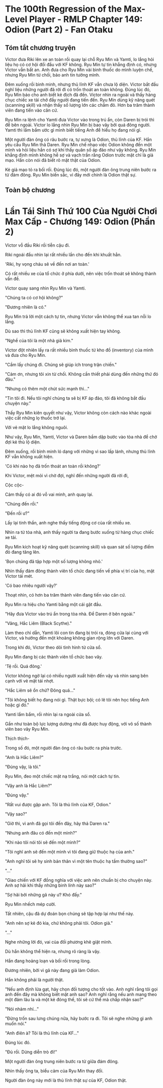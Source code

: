 # The 100th Regression of the Max-Level Player - RMLP Chapter 149: Odion (Part 2) - Fan Otaku

## Tóm tắt chương truyện

Victor đưa Riki lên xe an toàn rồi quay lại chỗ Ryu Min và Yamti, lo lắng hỏi liệu họ có cơ hội đối đầu với KF không. Ryu Min tự tin khẳng định có, nhưng Victor vẫn bất an. Anh đưa cho Ryu Min vài bình thuốc do mình luyện chế, nhưng Ryu Min từ chối, bảo anh tin tưởng mình.

Đêm xuống rồi bình minh, nhưng thủ lĩnh KF vẫn chưa lộ diện. Victor bắt đầu nghĩ liệu những người đã rời đi có trốn thoát an toàn không. Đúng lúc đó, Ryu Min báo cho anh biết kẻ địch đã đến. Victor nhìn ra ngoài và thấy hàng chục chiếc xe tải chở đầy người đang tiến đến. Ryu Min dùng kỹ năng quét (scanning skill) và nhận thấy số lượng lớn các chấm đỏ. Hơn ba trăm thành viên đang tiến vào căn cứ.

Ryu Min ra lệnh cho Yamti đưa Victor vào trong trú ẩn, còn Daren bị trói thì để bên ngoài. Victor lo lắng nhìn Ryu Min bị bao vây bởi quá đông người. Yamti thì lẩm bẩm ước gì mình biết tiếng Anh để hiểu họ đang nói gì.

Một người đàn ông có râu bước ra, tự xưng là Odion, thủ lĩnh của KF. Hắn yêu cầu Ryu Min thả Daren. Ryu Min chế nhạo việc Odion không đến một mình và hỏi liệu hắn có sợ khi thấy quân số áp đảo như vậy không. Ryu Min khẳng định mình không hề sợ và vạch trần rằng Odion trước mặt chỉ là giả mạo. Hắn còn nói đã biết rõ mặt thật của Odion.

Kẻ giả mạo tỏ ra bối rối. Đúng lúc đó, một người đàn ông trung niên bước ra từ đám đông. Ryu Min biến sắc, vì đây mới chính là Odion thật sự.

## Toàn bộ chương

# Lần Tái Sinh Thứ 100 Của Người Chơi Max Cấp - Chương 149: Odion (Phần 2)

Victor vỗ đầu Riki rồi tiễn cậu đi.

Riki ngoái đầu nhìn lại rất nhiều lần cho đến khi khuất hẳn.

'Riki, hy vọng cháu sẽ về đến nơi an toàn.'

Có rất nhiều xe của tổ chức ở phía dưới, nên việc trốn thoát sẽ không thành vấn đề.

Victor quay sang nhìn Ryu Min và Yamti.

"Chúng ta có cơ hội không?"

"Đương nhiên là có."

Ryu Min trả lời một cách tự tin, nhưng Victor vẫn không thể xua tan nỗi lo lắng.

Dù sao thì thủ lĩnh KF cũng sẽ không xuất hiện tay không.

"Nghề của tôi là một nhà giả kim."

Victor đột nhiên lấy ra rất nhiều bình thuốc từ kho đồ (inventory) của mình và đưa cho Ryu Min.

"Cầm lấy chúng đi. Chúng sẽ giúp ích trong trận chiến."

"Cảm ơn, nhưng tôi xin từ chối. Không cần thiết phải dùng đến những thứ đó đâu."

"Nhưng có thêm một chút sức mạnh thì..."

"Tin tôi đi. Nếu tôi nghĩ chúng ta sẽ bị KF áp đảo, tôi đã không bắt đầu chuyện này."

Thấy Ryu Min kiên quyết như vậy, Victor không còn cách nào khác ngoài việc cất những lọ thuốc trở lại.

Với vẻ mặt lo lắng không nguôi.

Như vậy, Ryu Min, Yamti, Victor và Daren bầm dập bước vào tòa nhà để chờ đợi kẻ thù lộ diện.

Đêm xuống, rồi bình minh ló dạng với những vì sao lấp lánh, nhưng thủ lĩnh KF vẫn không xuất hiện.

'Có khi nào họ đã trốn thoát an toàn rồi không?'

Khi Victor, mệt mỏi vì chờ đợi, nghĩ đến những người đã rời đi,

Cộc cộc-

Cảm thấy có ai đó vỗ vai mình, anh quay lại.

"Chúng đến rồi."

"Đến rồi ư?"

Lấy lại tinh thần, anh nghe thấy tiếng động cơ của rất nhiều xe.

Nhìn ra từ tòa nhà, anh thấy người ta đang bước xuống từ hàng chục chiếc xe tải.

Ryu Min kích hoạt kỹ năng quét (scanning skill) và quan sát số lượng điểm đỏ đang tăng lên.

'Bọn chúng đã tập hợp một số lượng không nhỏ.'

Nhìn thấy đám đông thành viên tổ chức đang tiến về phía vị trí của họ, mặt Victor tái mét.

'Có bao nhiêu người vậy?'

Thoạt nhìn, có hơn ba trăm thành viên đang tiến vào căn cứ.

Ryu Min ra hiệu cho Yamti bằng một cái gật đầu.

"Hãy đưa Victor vào trú ẩn trong tòa nhà. Để Daren ở bên ngoài."

"Vâng, Hắc Liêm (Black Scythe)."

Làm theo chỉ dẫn, Yamti lôi con tin đang bị trói ra, đóng cửa lại cùng với Victor, và hướng đến một khoảng không gian rộng lớn với Daren.

Trong khi đó, Victor theo dõi tình hình từ cửa sổ.

Ryu Min đang bị các thành viên tổ chức bao vây.

'Tệ rồi. Quá đông.'

Victor không ngờ lại có nhiều người xuất hiện đến vậy và nhìn sang bên cạnh với vẻ mặt tái nhợt.

"Hắc Liêm sẽ ổn chứ? Đông quá..."

"Tôi không biết họ đang nói gì. Thật bực bội; có lẽ tôi nên học tiếng Anh hoặc gì đó."

Yamti lẩm bẩm, rồi nhìn lại ra ngoài cửa sổ.

Gần như toàn bộ lực lượng dường như đã được huy động, với vô số thành viên bao vây Ryu Min.

Thịch thịch-

Trong số đó, một người đàn ông có râu bước ra phía trước.

"Anh là Hắc Liêm?"

"Đúng vậy, là tôi."

Ryu Min, đeo một chiếc mặt nạ trắng, nói một cách tự tin.

"Vậy anh là Hắc Liêm?"

"Đúng vậy."

"Rất vui được gặp anh. Tôi là thủ lĩnh của KF, Odion."

"Vậy sao?"

"Giờ thì, vì anh đã gọi tôi đến đây, hãy thả Daren ra."

"Nhưng anh đâu có đến một mình?"

"Khi nào tôi nói tôi sẽ đến một mình?"

"Tôi nghĩ anh sẽ đến một mình vì tôi đang giữ thuộc hạ của anh."

"Anh nghĩ tôi sẽ hy sinh bản thân vì một tên thuộc hạ tầm thường sao?"

"..."

"Giao chiến với KF đồng nghĩa với việc anh nên chuẩn bị cho chuyện này. Anh sợ hãi khi thấy những binh lính này sao?"

"Sợ hãi bởi những gã này ư? Khó đấy."

Ryu Min nhếch mép cười.

Tất nhiên, cậu đã dự đoán bọn chúng sẽ tập hợp lại như thế này.

"Anh nên sợ kẻ đó kìa, chứ không phải tôi. Odion giả."

"..."

Nghe những lời đó, vai của đối phương khẽ giật mình.

Dù hắn không thể hiện ra, nhưng rõ ràng là vậy.

Hắn đang hoảng loạn và bối rối trong lòng.

Đương nhiên, bởi vì gã này đang giả làm Odion.

Hắn không phải là người thật.

"Nếu anh định lừa gạt, hãy chọn đối tượng cho tốt vào. Anh nghĩ rằng tôi gọi anh đến đây mà không biết mặt anh sao? Anh nghĩ rằng nếu anh mang theo một đám lâu la và một kẻ đóng thế, tôi sẽ cứ thế mà chấp nhận sao?"

"Nói nhảm nhí..."

"Đừng trốn sau lưng chúng nữa, hãy bước ra đi. Tôi sẽ nghe những gì anh muốn nói."

"Anh điên à? Tôi là thủ lĩnh của KF..."

Đúng lúc đó.

"Đủ rồi. Dừng diễn trò đi!"

Một người đàn ông trung niên bước ra từ giữa đám đông.

Nhìn thấy ông ta, biểu cảm của Ryu Min thay đổi.

Người đàn ông này mới là thủ lĩnh thật sự của KF, Odion thật.